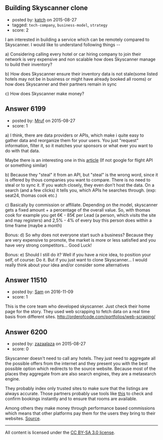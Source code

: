 ## Building Skyscanner clone

- posted by: [katch](https://stackexchange.com/users/3215440/katch) on 2015-08-27
- tagged: `tech-company`, `business-model`, `strategy`
- score: 2

<p>I am interested in building a service which can be remotely compared to Skyscanner. I would like to understand following things --</p>

<p>a) Considering calling every hotel or car hiring company to join their network is very expensive and non scalable how does Skyscanner manage to build their inventory?</p>

<p>b) How does Skyscanner ensure their inventory data is not stale(some listed hotels may not be in business or might have already booked all rooms) or how does Skyscanner and their partners remain in sync</p>

<p>c) How does Skyscanner make money?</p>



## Answer 6199

- posted by: [Mruf](https://stackexchange.com/users/3246202/mruf) on 2015-08-27
- score: 1

<p>a) I think, there are data providers or APIs, which make i quite easy to gather data and reorganize them for your users. You just "request" information, filter it, so it matches your sponsors or what ever you want to do with that data.</p>

<p>Maybe there is an interesting one in this <a href="http://www.programmableweb.com/news/5-travel-apis-comparison-to-booking/2007/10/29" rel="nofollow">article</a> (If not google for flight API or something similar)</p>

<p>b) Because they "steal" it from an API, but "steal" is the wrong word, since it is offered by thous companies you want to compare. There is no need to steal or to sync it. If you watch closely, they even don't host the data. On a search (and a few clicks) it tells you, which APIs he searches through. (exp: seat24, thomas cook etc.)</p>

<p>c) Basically by commission or affiliate. Depending on the model, skyscanner gets a fixed amount + a percentage of the overall value. So, with thomas cook for example you get 6€ - 85€ per Lead (a person, which visits the site and may registers) and 2,5% - 4% of every buy this person does within a time frame (maybe a month)</p>

<p>Bonus:
d) So why does not everyone start such a business? Because they are very expensive to promote, the market is more or less satisfied and you have very strong competitors... Good Luck!</p>

<p>Bonus: e) Should I still do it? Well if you have a nice idea, to position your self, of course: Do it. But if you just want to clone Skyscanner... I would really think about your idea and/or consider some alternatives</p>



## Answer 11510

- posted by: [Sam](https://stackexchange.com/users/9611717/sam) on 2016-11-09
- score: 1

<p>This is the core team who developed skyscanner. Just check their home page for the story. They used web scrapping to fetch data on a real time basis from different sites.
<a href="http://orderofcode.com/portfolios/web-scraping/" rel="nofollow noreferrer">http://orderofcode.com/portfolios/web-scraping/</a></p>



## Answer 6200

- posted by: [zazaalaza](https://stackexchange.com/users/4672194/zazaalaza) on 2015-08-27
- score: 0

<p>Skyscanner doesn't need to call any hotels. They just need to aggregate all the possible offers from the internet and they present you with the best possible option which redirects to the source website. Because most of the places they aggregate from are also search engines, they are a metasearch engine.</p>

<p>They probably index only trusted sites to make sure that the listings are always accurate. Those partners probably use tools like <a href="http://totalstaygroup.com/brands-and-solutions/" rel="nofollow">this</a> to check and confirm bookings instantly and to ensure that rooms are available.</p>

<p>Among others they make money through performance based commissions which means that other platforms pay them for the users they bring to their websites. <a href="http://www.fubra.com/about/advertising-lead-solutions/skyscanner-case-study/" rel="nofollow">Source</a>.</p>




---

All content is licensed under the [CC BY-SA 3.0 license](https://creativecommons.org/licenses/by-sa/3.0/).
